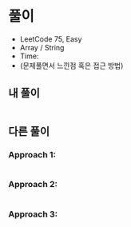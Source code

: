 # 풀이
- LeetCode 75, Easy
- Array / String
- Time: 
- (문제풀면서 느낀점 혹은 접근 방법)

## 내 풀이
```py
```

## 다른 풀이
### Approach 1:
```py
```

### Approach 2:
```py
```

### Approach 3:
```py
```